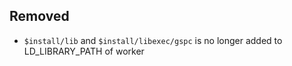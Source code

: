 ## Removed
- `$install/lib` and `$install/libexec/gspc` is no longer added to
  LD_LIBRARY_PATH of worker
